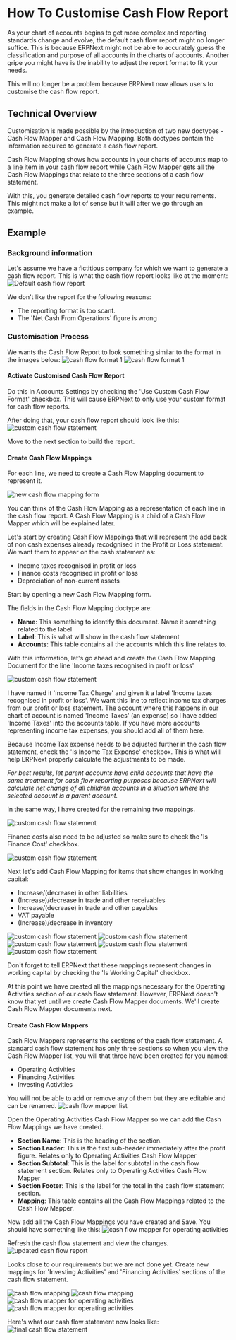 <!-- add-breadcrumbs -->
# How To Customise Cash Flow Report

As your chart of accounts begins to get more complex and reporting standards change and evolve, the default cash flow
report might no longer suffice. This is because ERPNext might not be able to accurately guess the classification and
purpose of all accounts in the charts of accounts. Another gripe you might have is the inability to adjust the report
format to fit your needs.

This will no longer be a problem because ERPNext now allows users to customise the cash flow report.


## Technical Overview
Customisation is made possible by the introduction of two new doctypes - Cash Flow Mapper and Cash Flow Mapping. Both
doctypes contain the information required to generate a cash flow report.

Cash Flow Mapping shows how accounts in your charts of accounts map to a line item in your cash flow report while
Cash Flow Mapper gets all the Cash Flow Mappings that relate to the three sections of a cash flow statement.

With this, you generate detailed cash flow reports to your requirements. This might not make a lot of sense but it will
after we go through an example.

## Example
### Background information
Let's assume we have a fictitious company for which we want to generate a cash flow report.
This is what the cash flow report looks like at the moment:
<img alt="Default cash flow report" class="screenshot" src="{{docs_base_url}}/v13/assets/img/articles/default-cash-flow-report.png">

We don't like the report for the following reasons:
- The reporting format is too scant.
- The 'Net Cash From Operations' figure is wrong

### Customisation Process

We wants the Cash Flow Report to look something similar to the format in the images below:
<img alt="cash flow format 1" class="screenshot" src="{{docs_base_url}}/v13/assets/img/articles/format-1.png">
<img alt="cash flow format 1" class="screenshot" src="{{docs_base_url}}/v13/assets/img/articles/format-2.png">

#### Activate Customised Cash Flow Report
Do this in Accounts Settings by checking the 'Use Custom Cash Flow Format' checkbox. This will cause ERPNext to only
use your custom format for cash flow reports.

After doing that, your cash flow report should look like this:
<img alt="custom cash flow statement" class="screenshot" src="{{docs_base_url}}/v13/assets/img/articles/no-mappers.png">

Move to the next section to build the report.

#### Create Cash Flow Mappings
For each line, we need to create a Cash Flow Mapping document to represent it.

<img alt="new cash flow mapping form" class="screenshot" src="{{docs_base_url}}/v13/assets/img/articles/new-cash-flow-mapping.png">

You can think of the Cash Flow Mapping as a representation of each line in the cash flow report. A Cash Flow Mapping
is a child of a Cash Flow Mapper which will be explained later.

Let's start by creating Cash Flow Mappings that will represent the add back of non cash expenses already recodgnised in
the Profit or Loss statement. We want them to appear on the cash statement as:
- Income taxes recognised in profit or loss
- Finance costs recognised in profit or loss
- Depreciation of non-current assets

Start by opening a new Cash Flow Mapping form.

The fields in the Cash Flow Mapping doctype are:
- **Name**: This something to identify this document. Name it something related to the label
- **Label**: This is what will show in the cash flow statement
- **Accounts**: This table contains all the accounts which this line relates to.

With this information, let's go ahead and create the Cash Flow Mapping Document for the line 'Income taxes recognised in profit or loss'

<img alt="custom cash flow statement" class="screenshot" src="{{docs_base_url}}/v13/assets/img/articles/cash-flow-mapping-1.png">

I have named it 'Income Tax Charge' and given it a label 'Income taxes recognised in profit or loss'. We want this
line to reflect income tax charges from our profit or loss statement. The account where this happens in our chart
of account is named 'Income Taxes' (an expense) so I have added 'Income Taxes' into the accounts table. If you have
more accounts representing income tax expenses, you should add all of them here.

Because Income Tax expense needs to be adjusted further in the cash flow statement, check the 'Is Income Tax Expense'
checkbox. This is what will help ERPNext properly calculate the adjustments to be made.

*For best results, let parent accounts have child accounts that have the same treatment for cash flow reporting
purposes because ERPNext will calculate net change of all children accounts in a situation where the selected account
is a parent account.*

In the same way, I have created for the remaining two mappings.

<img alt="custom cash flow statement" class="screenshot" src="{{docs_base_url}}/v13/assets/img/articles/cash-flow-mapping-2.png">

Finance costs also need to be adjusted so make sure to check the 'Is Finance Cost' checkbox.

<img alt="custom cash flow statement" class="screenshot" src="{{docs_base_url}}/v13/assets/img/articles/cash-flow-mapping-3.png">

Next let's add Cash Flow Mapping for items that show changes in working capital:
- Increase/(decrease) in other liabilities
- (Increase)/decrease in trade and other receivables
- Increase/(decrease) in trade and other payables
- VAT payable
- (Increase)/decrease in inventory

<img alt="custom cash flow statement" class="screenshot" src="{{docs_base_url}}/v13/assets/img/articles/cash-flow-mapping-4.png">

<img alt="custom cash flow statement" class="screenshot" src="{{docs_base_url}}/v13/assets/img/articles/cash-flow-mapping-5.png">

<img alt="custom cash flow statement" class="screenshot" src="{{docs_base_url}}/v13/assets/img/articles/cash-flow-mapping-6.png">

<img alt="custom cash flow statement" class="screenshot" src="{{docs_base_url}}/v13/assets/img/articles/cash-flow-mapping-7.png">

<img alt="custom cash flow statement" class="screenshot" src="{{docs_base_url}}/v13/assets/img/articles/cash-flow-mapping-8.png">

Don't forget to tell ERPNext that these mappings represent changes in working capital by checking the 'Is Working
Capital' checkbox.

At this point we have created all the mappings necessary for the Operating Activities section of our cash flow
statement. However, ERPNext doesn't know that yet until we create Cash Flow Mapper documents. We'll create Cash Flow
Mapper documents next.


#### Create Cash Flow Mappers
Cash Flow Mappers represents the sections of the cash flow statement. A standard cash flow statement has only three
sections so when you view the Cash Flow Mapper list, you will that three have been created for you named:
- Operating Activities
- Financing Activities
- Investing Activities

You will not be able to add or remove any of them but they are editable and can be renamed.
<img alt="cash flow mapper list" class="screenshot" src="{{docs_base_url}}/v13/assets/img/articles/cash-flow-mapper-2.png">


Open the Operating Activities Cash Flow Mapper so we can add the Cash Flow Mappings we have created.


- **Section Name**: This is the heading of the section.
- **Section Leader**: This is the first sub-header immediately after the profit figure. Relates only to Operating
Activities Cash Flow Mapper
- **Section Subtotal**: This is the label for subtotal in the cash flow statement section. Relates only to Operating
Activities Cash Flow Mapper
- **Section Footer**: This is the label for the total in the cash flow statement section.
- **Mapping**: This table contains all the Cash Flow Mappings related to the Cash Flow Mapper.

Now add all the Cash Flow Mappings you have created and Save. You should have something like this:
<img alt="cash flow mapper for operating activities" class="screenshot" src="{{docs_base_url}}/v13/assets/img/articles/cash-flow-mapper-4.png">

 Refresh the cash flow statement and view the changes.
<img alt="updated cash flow report" class="screenshot" src="{{docs_base_url}}/v13/assets/img/articles/cash-flow-mapper-3.png">

Looks close to our requirements but we are not done yet. Create new mappings for 'Investing Activities' and 'Financing
Activities' sections of the cash flow statement.

<img alt="cash flow mapping" class="screenshot" src="{{docs_base_url}}/v13/assets/img/articles/cash-flow-mapping-9.png">

<img alt="cash flow mapping" class="screenshot" src="{{docs_base_url}}/v13/assets/img/articles/cash-flow-mapping-10.png">

<img alt="cash flow mapper for operating activities" class="screenshot" src="{{docs_base_url}}/v13/assets/img/articles/cash-flow-mapper-5.png">

<img alt="cash flow mapper for operating activities" class="screenshot" src="{{docs_base_url}}/v13/assets/img/articles/cash-flow-mapper-6.png">

Here's what our cash flow statement now looks like:
<img alt="final cash flow statement" class="screenshot" src="{{docs_base_url}}/v13/assets/img/articles/final-cash-flow.png">
